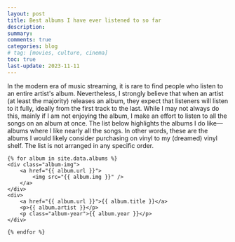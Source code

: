 ```yaml
---
layout: post
title: Best albums I have ever listened to so far
description:
summary:
comments: true
categories: blog
# tag: [movies, culture, cinema]
toc: true
last-update: 2023-11-11
---
```


In the modern era of music streaming, it is rare to find people who listen to an entire artist's album. Nevertheless, I
strongly believe that when an artist (at least the majority) releases an album, they expect that listeners will listen
to it fully, ideally from the first track to the last. While I may not always do this, mainly if I am not enjoying the
album, I make an effort to listen to all the songs on an album at once. The list below highlights the albums I do
like—albums where I like nearly all the songs. In other words, these are the albums I would likely consider purchasing
on vinyl to my (dreamed) vinyl shelf. The list is not arranged in any specific order.



<div class="wrapper-album">

    {% for album in site.data.albums %}
    <div class="album-img">
        <a href="{{ album.url }}">
            <img src="{{ album.img }}" />
        </a>
    </div>
    <div>
        <a href="{{ album.url }}">{{ album.title }}</a>
        <p>{{ album.artist }}</p>
        <p class="album-year">{{ album.year }}</p>
    </div>

    {% endfor %}

</div>

<!-- 

- **Room On Fire (2003)**

<iframe style="border-radius:12px" src="https://open.spotify.com/embed/album/3HFbH1loOUbqCyPsLuHLLh?utm_source=generator" width="100%" height="152" frameBorder="0" allowfullscreen="" allow="autoplay; clipboard-write; encrypted-media; fullscreen; picture-in-picture" loading="lazy"></iframe>


- **Be Here Now (1997)**

<iframe style="border-radius:12px" src="https://open.spotify.com/embed/album/4v3p8Xcv94Z7YAtlurC9Zi?utm_source=generator" width="100%" height="152" frameBorder="0" allowfullscreen="" allow="autoplay; clipboard-write; encrypted-media; fullscreen; picture-in-picture" loading="lazy"></iframe>

- **O Samba Poconé (1996)**

<iframe style="border-radius:12px" src="https://open.spotify.com/embed/album/7evTWhFmwKyf1GXnLzos3p?utm_source=generator" width="100%" height="152" frameBorder="0" allowfullscreen="" allow="autoplay; clipboard-write; encrypted-media; fullscreen; picture-in-picture" loading="lazy"></iframe>

- **Nada Pode Me Parar (2013)**

<iframe style="border-radius:12px" src="https://open.spotify.com/embed/album/0hPixFMI6iDjmqS0XkjTWq?utm_source=generator" width="100%" height="152" frameBorder="0" allowfullscreen="" allow="autoplay; clipboard-write; encrypted-media; fullscreen; picture-in-picture" loading="lazy"></iframe>

- **Preço Curto, Prazo Longo (1999)**

<iframe style="border-radius:12px" src="https://open.spotify.com/embed/album/2hLNxoJZ5kZoBEX0XGBRNu?utm_source=generator" width="100%" height="152" frameBorder="0" allowfullscreen="" allow="autoplay; clipboard-write; encrypted-media; fullscreen; picture-in-picture" loading="lazy"></iframe>

- **Siderado (1998)**

<iframe style="border-radius:12px" src="https://open.spotify.com/embed/album/6gY2fW9jj71OGBkq03gW6B?utm_source=generator" width="100%" height="152" frameBorder="0" allowfullscreen="" allow="autoplay; clipboard-write; encrypted-media; fullscreen; picture-in-picture" loading="lazy"></iframe>


- **First Impressions of Earth (2006)**

<iframe style="border-radius:12px" src="https://open.spotify.com/embed/album/1HQ61my1h3VWp2EBWKlp0n?utm_source=generator" width="100%" height="152" frameBorder="0" allowfullscreen="" allow="autoplay; clipboard-write; encrypted-media; fullscreen; picture-in-picture" loading="lazy"></iframe>

- **beerbongs & bentleys (2018)**

<iframe style="border-radius:12px" src="https://open.spotify.com/embed/album/6trNtQUgC8cgbWcqoMYkOR?utm_source=generator" width="100%" height="152" frameBorder="0" allowfullscreen="" allow="autoplay; clipboard-write; encrypted-media; fullscreen; picture-in-picture" loading="lazy"></iframe>

- **This Old Dog (2017)**

<iframe style="border-radius:12px" src="https://open.spotify.com/embed/album/4NNq2vwTapv4fSJcrZbPH7?utm_source=generator" width="100%" height="152" frameBorder="0" allowfullscreen="" allow="autoplay; clipboard-write; encrypted-media; fullscreen; picture-in-picture" loading="lazy"></iframe>

- **Ixnay On The Hombre (1997)**

<iframe style="border-radius:12px" src="https://open.spotify.com/embed/album/2PSgMApk089eV6e5LPbQeS?utm_source=generator" width="100%" height="152" frameBorder="0" allowfullscreen="" allow="autoplay; clipboard-write; encrypted-media; fullscreen; picture-in-picture" loading="lazy"></iframe>

- **xx (2009)**

<iframe style="border-radius:12px" src="https://open.spotify.com/embed/album/2av2ZSHlvD7rvLSsMvtYCG?utm_source=generator" width="100%" height="152" frameBorder="0" allowfullscreen="" allow="autoplay; clipboard-write; encrypted-media; fullscreen; picture-in-picture" loading="lazy"></iframe>

- **Tranquility Base Hotel & Casino (2018)**

<iframe style="border-radius:12px" src="https://open.spotify.com/embed/album/1jeMiSeSnNS0Oys375qegp?utm_source=generator" width="100%" height="152" frameBorder="0" allowfullscreen="" allow="autoplay; clipboard-write; encrypted-media; fullscreen; picture-in-picture" loading="lazy"></iframe>

- **Shwayze (2008)**

<iframe style="border-radius:12px" src="https://open.spotify.com/embed/album/1dsx7hZiQeXIMDZ1dVgt5K?utm_source=generator" width="100%" height="152" frameBorder="0" allowfullscreen="" allow="autoplay; clipboard-write; encrypted-media; fullscreen; picture-in-picture" loading="lazy"></iframe>

- **Salad Days (2014)**

<iframe style="border-radius:12px" src="https://open.spotify.com/embed/album/2sij95QgjmgrhNv33achzn?utm_source=generator" width="100%" height="152" frameBorder="0" allowfullscreen="" allow="autoplay; clipboard-write; encrypted-media; fullscreen; picture-in-picture" loading="lazy"></iframe>

- **Parachutes (2000)**

<iframe style="border-radius:12px" src="https://open.spotify.com/embed/album/6ZG5lRT77aJ3btmArcykra?utm_source=generator" width="100%" height="152" frameBorder="0" allowfullscreen="" allow="autoplay; clipboard-write; encrypted-media; fullscreen; picture-in-picture" loading="lazy"></iframe>

- **Brushfire Fairytales (2001)**

<iframe style="border-radius:12px" src="https://open.spotify.com/embed/album/2K9N8V0ORKpkpTOxhcFnud?utm_source=generator" width="100%" height="152" frameBorder="0" allowfullscreen="" allow="autoplay; clipboard-write; encrypted-media; fullscreen; picture-in-picture" loading="lazy"></iframe>

- **Only By The Night (2008)**

<iframe style="border-radius:12px" src="https://open.spotify.com/embed/album/5CZR6ljD0x9fTiS4mh9wMp?utm_source=generator" width="100%" height="152" frameBorder="0" allowfullscreen="" allow="autoplay; clipboard-write; encrypted-media; fullscreen; picture-in-picture" loading="lazy"></iframe>

- **Sleep Through The Static (2008)**

<iframe style="border-radius:12px" src="https://open.spotify.com/embed/album/3fa8r86AofGDNs1S2d3xgz?utm_source=generator" width="100%" height="152" frameBorder="0" allowfullscreen="" allow="autoplay; clipboard-write; encrypted-media; fullscreen; picture-in-picture" loading="lazy"></iframe>


- **Abaixo do Zero: Hello Hell (2019)**

<iframe style="border-radius:12px" src="https://open.spotify.com/embed/album/0d9km1VogLi6sN6S95ilyT?utm_source=generator" width="100%" height="152" frameBorder="0" allowfullscreen="" allow="autoplay; clipboard-write; encrypted-media; fullscreen; picture-in-picture" loading="lazy"></iframe>

- **BE (2013)**

<iframe style="border-radius:12px" src="https://open.spotify.com/embed/album/2TGqciWJqA7Q2YoweroGWY?utm_source=generator" width="100%" height="152" frameBorder="0" allowfullscreen="" allow="autoplay; clipboard-write; encrypted-media; fullscreen; picture-in-picture" loading="lazy"></iframe>

- **Angles (2011)**

<iframe style="border-radius:12px" src="https://open.spotify.com/embed/album/6Jx4cGhWHewTcfKDJKguBQ?utm_source=generator" width="100%" height="152" frameBorder="0" allowfullscreen="" allow="autoplay; clipboard-write; encrypted-media; fullscreen; picture-in-picture" loading="lazy"></iframe>

- **A Rush of Blood to the Head (2002)**

<iframe style="border-radius:12px" src="https://open.spotify.com/embed/album/0RHX9XECH8IVI3LNgWDpmQ?utm_source=generator" width="100%" height="152" frameBorder="0" allowfullscreen="" allow="autoplay; clipboard-write; encrypted-media; fullscreen; picture-in-picture" loading="lazy"></iframe>

- **Because of The Times (2007)**

<iframe style="border-radius:12px" src="https://open.spotify.com/embed/album/5CiZOqd3iF6p2PsqBjljat?utm_source=generator" width="100%" height="152" frameBorder="0" allowfullscreen="" allow="autoplay; clipboard-write; encrypted-media; fullscreen; picture-in-picture" loading="lazy"></iframe>

- **Jorge Ben (1969)**

<iframe style="border-radius:12px" src="https://open.spotify.com/embed/album/3V3XJ3Sh62jPUYUMSQ1Tsf?utm_source=generator" width="100%" height="152" frameBorder="0" allowfullscreen="" allow="autoplay; clipboard-write; encrypted-media; fullscreen; picture-in-picture" loading="lazy"></iframe>

- **Noel Gallagher's High Flying Birds (2011)**

<iframe style="border-radius:12px" src="https://open.spotify.com/embed/album/4g2nrjzWOuEtZHtiBZrf1U?utm_source=generator" width="100%" height="152" frameBorder="0" allowfullscreen="" allow="autoplay; clipboard-write; encrypted-media; fullscreen; picture-in-picture" loading="lazy"></iframe>


- **Come Around Sundown (2010)**

<iframe style="border-radius:12px" src="https://open.spotify.com/embed/album/5xFZ4iElFbUFtOGX4lvdTM?utm_source=generator" width="100%" height="152" frameBorder="0" allowfullscreen="" allow="autoplay; clipboard-write; encrypted-media; fullscreen; picture-in-picture" loading="lazy"></iframe>



- **Jake Bugg (2012)**

<iframe style="border-radius:12px" src="https://open.spotify.com/embed/album/6b2BArDCfSvW3VFenLJatj?utm_source=generator" width="100%" height="152" frameBorder="0" allowfullscreen="" allow="autoplay; clipboard-write; encrypted-media; fullscreen; picture-in-picture" loading="lazy"></iframe>

- **Humbung (2009)**

<iframe style="border-radius:12px" src="https://open.spotify.com/embed/album/5IEoiwkThhRmSMBANhpxl2?utm_source=generator" width="100%" height="152" frameBorder="0" allowfullscreen="" allow="autoplay; clipboard-write; encrypted-media; fullscreen; picture-in-picture" loading="lazy"></iframe>

- **Aha Shake Heartbreak (2005)**

<iframe style="border-radius:12px" src="https://open.spotify.com/embed/album/3fNRzhnl6WAtghBXEeyaub?utm_source=generator" width="100%" height="152" frameBorder="0" allowfullscreen="" allow="autoplay; clipboard-write; encrypted-media; fullscreen; picture-in-picture" loading="lazy"></iframe>



- **Supermodel (2014)**

<iframe style="border-radius:12px" src="https://open.spotify.com/embed/album/22cFcAQkydpTzeSKQZEKv0?utm_source=generator" width="100%" height="152" frameBorder="0" allowfullscreen="" allow="autoplay; clipboard-write; encrypted-media; fullscreen; picture-in-picture" loading="lazy"></iframe>


- **Random Access Memories (2013)**

<iframe style="border-radius:12px" src="https://open.spotify.com/embed/album/4m2880jivSbbyEGAKfITCa?utm_source=generator" width="100%" height="152" frameBorder="0" allowfullscreen="" allow="autoplay; clipboard-write; encrypted-media; fullscreen; picture-in-picture" loading="lazy"></iframe>

- **Youth and Young Manhood (2003)**

<iframe style="border-radius:12px" src="https://open.spotify.com/embed/album/2137zeBGNgOWP4D96q6qxd?utm_source=generator" width="100%" height="152" frameBorder="0" allowfullscreen="" allow="autoplay; clipboard-write; encrypted-media; fullscreen; picture-in-picture" loading="lazy"></iframe>

- **Miike Snow (2009)**

<iframe style="border-radius:12px" src="https://open.spotify.com/embed/album/1AMTbO4k2kPRAn6udg9qJz?utm_source=generator" width="100%" height="152" frameBorder="0" allowfullscreen="" allow="autoplay; clipboard-write; encrypted-media; fullscreen; picture-in-picture" loading="lazy"></iframe>

- **Força Bruta (1970)**

<iframe style="border-radius:12px" src="https://open.spotify.com/embed/album/12G0eYu3u8ZwdstT1flUXw?utm_source=generator" width="100%" height="152" frameBorder="0" allowfullscreen="" allow="autoplay; clipboard-write; encrypted-media; fullscreen; picture-in-picture" loading="lazy"></iframe>

- **Happy to You (2012)**

<iframe style="border-radius:12px" src="https://open.spotify.com/embed/album/6YeV0JWW7g8dDf78jFIe1e?utm_source=generator" width="100%" height="152" frameBorder="0" allowfullscreen="" allow="autoplay; clipboard-write; encrypted-media; fullscreen; picture-in-picture" loading="lazy"></iframe>


- **Audioslave (2022)**

<iframe style="border-radius:12px" src="https://open.spotify.com/embed/album/293aYSIVNjjmkAwupnlxRd?utm_source=generator" width="100%" height="152" frameBorder="0" allowfullscreen="" allow="autoplay; clipboard-write; encrypted-media; fullscreen; picture-in-picture" loading="lazy"></iframe>

- **Songs For The Deaf (2002)**

<iframe style="border-radius:12px" src="https://open.spotify.com/embed/album/4w3NeXtywU398NYW4903rY?utm_source=generator" width="100%" height="152" frameBorder="0" allowfullscreen="" allow="autoplay; clipboard-write; encrypted-media; fullscreen; picture-in-picture" loading="lazy"></iframe>


- **Sadnecessary (2013)**

<iframe style="border-radius:12px" src="https://open.spotify.com/embed/album/1iCwsK0jUzBPQx7XEpumbz?utm_source=generator" width="100%" height="152" frameBorder="0" allowfullscreen="" allow="autoplay; clipboard-write; encrypted-media; fullscreen; picture-in-picture" loading="lazy"></iframe>


- **Blossom (2017)**

<iframe style="border-radius:12px" src="https://open.spotify.com/embed/album/7zuqkqhGkTH3PSdywhLgY4?utm_source=generator" width="100%" height="152" frameBorder="0" allowfullscreen="" allow="autoplay; clipboard-write; encrypted-media; fullscreen; picture-in-picture" loading="lazy"></iframe>

- **Speaking in Tongues (1983)**

<iframe style="border-radius:12px" src="https://open.spotify.com/embed/album/78MM8HrabEGPLVWaJkM2t1?utm_source=generator" width="100%" height="152" frameBorder="0" allowfullscreen="" allow="autoplay; clipboard-write; encrypted-media; fullscreen; picture-in-picture" loading="lazy"></iframe>

 -->